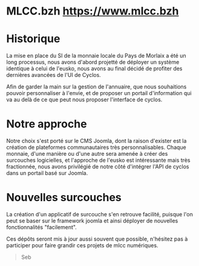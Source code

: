 # MLCC.bzh https://www.mlcc.bzh


# Historique

La mise en place du SI de la monnaie locale du Pays de Morlaix a été un long processus, nous avons d'abord projetté de déployer un système identique à celui de l'eusko, nous avons au final décidé de profiter des dernières avancées de l'UI de Cyclos.

Afin de garder la main sur la gestion de l'annuaire, que nous souhaitions pouvoir personnaliser à l'envie, et de proposer un portail d'information qui va au delà de ce que peut nous proposer l'interface de cyclos.

# Notre approche

Notre choix s'est porté sur le CMS Joomla, dont la raison d'exister est la création de plateformes communautaires très personnalisables.
Chaque monnaie, d'une manière ou d'une autre sera amenée à créer des surcouches logicielles, et l'approche de l'eusko est intéressante mais très fractionnée, nous avons privilégié de notre côté d'intégrer l'API de cyclos dans un portail basé sur Joomla.

# Nouvelles surcouches

La création d'un applicatif de surcouche s'en retrouve facilité, puisque l'on peut se baser sur le framework joomla et ainsi déployer de nouvelles fonctionnalités "facilement".

Ces dépôts seront mis à jour aussi souvent que possible, n'hésitez pas à participer pour faire grandir ces projets de mlcc numériques.



> Seb
